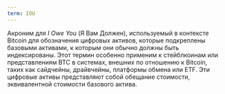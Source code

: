 ```yaml
---
term: IOU
---
```


Акроним для _I Owe You_ (Я Вам Должен), используемый в контексте Bitcoin для обозначения цифровых активов, которые подкреплены базовыми активами, к которым они обычно должны быть индексированы. Этот термин особенно применим к стейблкоинам или представлениям BTC в системах, внешних по отношению к Bitcoin, таких как сайдчейны, драйвчейны, платформы обмена или ETF. Эти цифровые активы представляют собой обещание стоимости, эквивалентной стоимости базового актива.